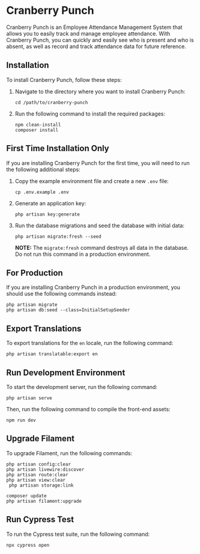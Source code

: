 # Cranberry Punch

Cranberry Punch is an Employee Attendance Management System that allows you to easily track and manage employee attendance. With Cranberry Punch, you can quickly and easily see who is present and who is absent, as well as record and track attendance data for future reference.

## Installation

To install Cranberry Punch, follow these steps:

1. Navigate to the directory where you want to install Cranberry Punch:

    ```
    cd /path/to/cranberry-punch
    ```

2. Run the following command to install the required packages:

    ```
    npm clean-install
    composer install
    ```

## First Time Installation Only

If you are installing Cranberry Punch for the first time, you will need to run the following additional steps:

1. Copy the example environment file and create a new `.env` file:

    ```
    cp .env.example .env
    ```

2. Generate an application key:

    ```
    php artisan key:generate
    ```

3. Run the database migrations and seed the database with initial data:

    ```
    php artisan migrate:fresh --seed
    ```

    **NOTE:** The `migrate:fresh` command destroys all data in the database. Do not run this command in a production environment.

## For Production

If you are installing Cranberry Punch in a production environment, you should use the following commands instead:

```
php artisan migrate
php artisan db:seed --class=InitialSetupSeeder
```

## Export Translations

To export translations for the `en` locale, run the following command:

```
php artisan translatable:export en
```

## Run Development Environment

To start the development server, run the following command:

```
php artisan serve
```

Then, run the following command to compile the front-end assets:

```
npm run dev
```

## Upgrade Filament

To upgrade Filament, run the following commands:

```
php artisan config:clear
php artisan livewire:discover
php artisan route:clear
php artisan view:clear
 php artisan storage:link
```

```
composer update
php artisan filament:upgrade
```

## Run Cypress Test

To run the Cypress test suite, run the following command:

```
npx cypress open
```
